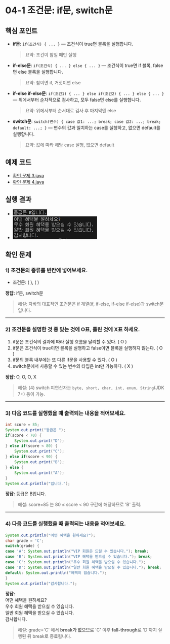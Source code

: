 # 04-1 조건문: if문, switch문

## 핵심 포인트
- **if문**: `if(조건식) { ... }` — 조건식이 true면 블록을 실행합니다.  
  > 요약: 조건이 참일 때만 실행

- **if-else문**: `if(조건식) { ... } else { ... }` — 조건식이 true면 if 블록, false면 else 블록을 실행합니다.  
  > 요약: 참이면 if, 거짓이면 else

- **if-else if-else문**: `if(조건1) { ... } else if(조건2) { ... } else { ... }` — 위에서부터 순차적으로 검사하고, 모두 false면 else를 실행합니다.  
  > 요약: 위에서부터 순서대로 검사 후 마지막엔 else

- **switch문**: `switch(변수) { case 값1: ...; break; case 값2: ...; break; default: ...; }` — 변수의 값과 일치하는 case를 실행하고, 없으면 default를 실행합니다.  
  > 요약: 값에 따라 해당 case 실행, 없으면 default
  
## 예제 코드
- [확인 문제 3.java](../code-examples/chap04_1/Fixed3Ex04_1.java)
- [확인 문제 4.java](../code-examples/chap04_1/Fixed4Ex04_1.java)

## 실행 결과
- ![Fixed3Ex](../images/04-1/Fixed3Ex.png)
- ![Fixed4Ex](../images/04-1/Fixed4Ex.png)

## 확인 문제

### 1) 조건문의 종류를 빈칸에 넣어보세요.
- 조건문: (      ), (      )

**정답:** if문, switch문
> 해설: 자바의 대표적인 조건문은 if 계열(if, if-else, if-else if-else)과 switch문입니다.

---

### 2) 조건문을 설명한 것 중 맞는 것에 O표, 틀린 것에 X표 하세요.
1. if문은 조건식의 결과에 따라 실행 흐름을 달리할 수 있다. ( O )  
2. if문은 조건식이 true이면 블록을 실행하고 false이면 블록을 실행하지 않는다. ( O )  
3. if문의 블록 내부에는 또 다른 if문을 사용할 수 있다. ( O )  
4. switch문에서 사용할 수 있는 변수의 타입은 int만 가능하다. ( X )

**정답:** O, O, O, X
> 해설: (4) switch 피연산자는 `byte, short, char, int, enum, String`(JDK 7+) 등이 가능.

---

### 3) 다음 코드를 실행했을 때 출력되는 내용을 적어보세요.
```java
int score = 85;
System.out.print("등급은 ");
if(score < 70) {
    System.out.print("D");
} else if(score < 80) {
    System.out.print("C");
} else if(score < 90) {
    System.out.print("B");
} else {
    System.out.print("A");
}
System.out.println("입니다.");
```
**정답:** 등급은 B입니다. 
> 해설: score=85 는 80 ≤ score < 90 구간에 해당하므로 'B' 출력.

---

### 4) 다음 코드를 실행했을 때 출력되는 내용을 적어보세요.
```java
System.out.println("어떤 혜택을 원하세요?");
char grade = 'C';
switch(grade) {
case 'A': System.out.println("VIP 회원은 드릴 수 있습니다."); break;
case 'B': System.out.println("VIP 혜택을 받으실 수 있습니다."); break;
case 'C': System.out.println("우수 회원 혜택을 받으실 수 있습니다.");
case 'D': System.out.println("일반 회원 혜택을 받으실 수 있습니다."); break;
default: System.out.println("혜택이 없습니다.");
}
System.out.println("감사합니다.");
```
**정답:**  
어떤 혜택을 원하세요?  
우수 회원 혜택을 받으실 수 있습니다.  
일반 회원 혜택을 받으실 수 있습니다.  
감사합니다.  

> 해설: grade='C' 에서 **break가 없으므로** 'C' 이후 **fall-through**로 'D'까지 실행된 뒤 break로 종료됩니다.
